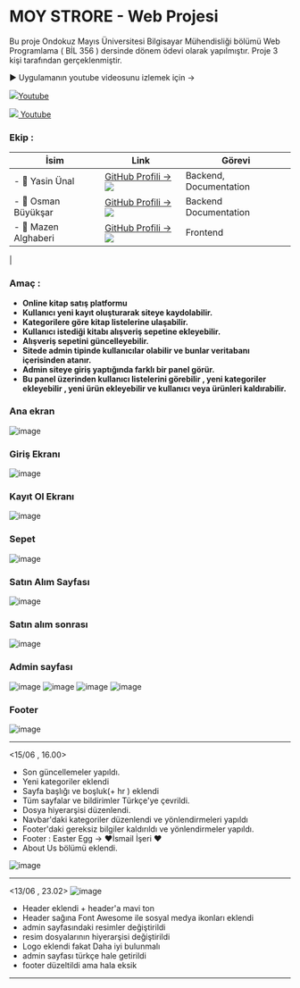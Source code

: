 
<h1>MOY STRORE - Web Projesi </h1> 

Bu proje Ondokuz Mayıs Üniversitesi Bilgisayar Mühendisliği bölümü Web Programlama ( BİL 356 ) dersinde dönem ödevi olarak yapılmıştır. Proje 3 kişi tarafından gerçeklenmiştir.

<style>
    p{
      align: justify;
    }
</style>

▶️ Uygulamanın youtube videosunu izlemek için -> <p><img src="https://icons.iconarchive.com/icons/papirus-team/papirus-apps/24/youtube-icon.png"><a href="https://www.youtube.com/watch?v=bxDhUz2oW_E&t=143s&ab_channel=YAS%C4%B0N%C3%9CNAL">Youtube</a></p>

[![](https://icons.iconarchive.com/icons/papirus-team/papirus-apps/24/youtube-icon.png) Youtube](https://www.youtube.com/watch?v=bxDhUz2oW_E&t=143s&ab_channel=YAS%C4%B0N%C3%9CNAL)


### Ekip :

| İsim  | Link  | Görevi |
|---|---|---|
| - 👋 Yasin Ünal  | [GitHub Profili -> ![](https://user-images.githubusercontent.com/56133248/156841715-8667ec6a-2e1c-48ba-a42e-6f6a09ff5478.png)](https://github.com/Pilestin) | Backend, Documentation |
| - 👋 Osman Büyükşar   | [GitHub Profili -> ![](https://user-images.githubusercontent.com/56133248/156841715-8667ec6a-2e1c-48ba-a42e-6f6a09ff5478.png)](https://github.com/OsmanBuyuksar)  | Backend Documentation |
| - 👋 Mazen Alghaberi   | [GitHub Profili -> ![](https://user-images.githubusercontent.com/56133248/156841715-8667ec6a-2e1c-48ba-a42e-6f6a09ff5478.png)](https://github.com/m3zen) | Frontend | 
|

### Amaç :

- **Online kitap satış platformu**
- **Kullanıcı yeni kayıt oluşturarak siteye kaydolabilir.**
- **Kategorilere göre kitap listelerine ulaşabilir.**
- **Kullanıcı istediği kitabı alışveriş sepetine ekleyebilir.**
- **Alışveriş sepetini güncelleyebilir.**
- **Sitede admin tipinde kullanıcılar olabilir ve bunlar veritabanı içerisinden atanır.**
- **Admin siteye giriş yaptığında  farklı bir panel görür.** 
- **Bu panel üzerinden kullanıcı listelerini görebilir , yeni kategoriler ekleyebilir , yeni ürün ekleyebilir ve kullanıcı veya ürünleri kaldırabilir.** 

### Ana ekran 

![image](https://user-images.githubusercontent.com/56133248/175609238-39cc1959-bb85-45ad-aa0f-b5c7711ea7ad.png)

### Giriş Ekranı 

![image](https://user-images.githubusercontent.com/56133248/175609279-d75e38fd-7360-4dc9-9238-4673b70820ec.png)

### Kayıt Ol Ekranı 

![image](https://user-images.githubusercontent.com/56133248/175609393-c786176e-cc11-4e60-ab65-eb08ff3cb9bd.png)

### Sepet 

![image](https://user-images.githubusercontent.com/56133248/175609784-a90f9706-5a5f-47d6-8d9b-a6e85a9993b3.png)

### Satın Alım Sayfası 

![image](https://user-images.githubusercontent.com/56133248/175609905-c5ce804c-d02a-49bd-8adf-d361d5d1ed36.png)


### Satın alım sonrası 

![image](https://user-images.githubusercontent.com/56133248/175609949-bd2081e9-d911-4549-b64e-d7ceaedfb02d.png)

### Admin sayfası 

![image](https://user-images.githubusercontent.com/56133248/175610042-b08c28fd-1e0a-476b-9fa9-51581ad7ea92.png)
![image](https://user-images.githubusercontent.com/56133248/175610089-e9f4cf4a-c4a2-49fa-a8bb-8b6b2f0d56bb.png)
![image](https://user-images.githubusercontent.com/56133248/175610102-42ddcb96-9fb7-43b6-ba34-c3a64744f6ee.png)
![image](https://user-images.githubusercontent.com/56133248/175610264-75f28c43-2b3f-4afe-8d5c-240cfd77af39.png)

### Footer 

![image](https://user-images.githubusercontent.com/56133248/175610729-e570fb0b-259d-4496-8325-3c7b1b1e9e58.png)



-----------------------------------------------------------------
<15/06 , 16.00>


- Son güncellemeler yapıldı. 
- Yeni kategoriler eklendi 
- Sayfa başlığı ve boşluk(+ hr ) eklendi 
- Tüm sayfalar ve bildirimler Türkçe'ye çevrildi. 
- Dosya hiyerarşisi düzenlendi. 
- Navbar'daki kategoriler düzenlendi ve yönlendirmeleri yapıldı
- Footer'daki gereksiz bilgiler kaldırıldı ve yönlendirmeler yapıldı.
- Footer : Easter Egg -> ❤️İsmail İşeri ❤️ 
- About Us bölümü eklendi. 

![image](https://user-images.githubusercontent.com/56133248/173833521-14b3b958-3693-4dc7-a8be-a81e180bfe8e.png)



-----------------------------------------------------------------
<13/06 , 23.02> 
![image](https://user-images.githubusercontent.com/56133248/173435783-46d57f7a-8543-44b9-9709-e0975b200169.png)


- Header eklendi + header'a mavi ton
- Header sağına Font Awesome ile sosyal medya ikonları eklendi
- admin sayfasındaki resimler değiştirildi
- resim dosyalarının hiyerarşisi değiştirildi 
- Logo eklendi fakat Daha iyi bulunmalı 
- admin sayfası türkçe hale getirildi 
- footer düzeltildi ama hala eksik 
-----------------------------------------------------------------
